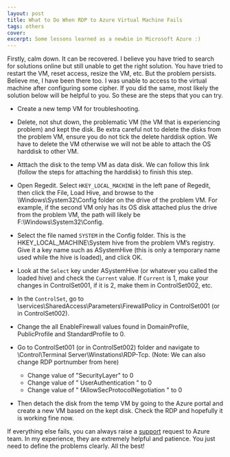 ```yaml
---
layout: post
title: What to Do When RDP to Azure Virtual Machine Fails
tags: others
cover: 
excerpt: Some lessons learned as a newbie in Microsoft Azure :)
---
```


Firstly, calm down. It can be recovered. I believe you have tried to search for solutions online but still unable to get the right solution. You have tried to restart the VM, reset access, resize the VM, etc. But the problem persists. Believe me, I have been there too. I was unable to access to the virtual machine after configuring some cipher. If you did the same, most likely the solution below will be helpful to you. So these are the steps that you can try.

- Create a new temp VM for troubleshooting.

- Delete, not shut down, the problematic VM (the VM that is experiencing problem) and kept the disk. Be extra careful not to delete the disks from the problem VM, ensure you do not tick the delete harddisk option. We have to delete the VM otherwise we will not be able to attach the OS harddisk to other VM.

- Atttach the disk to the temp VM as data disk. We can follow this link (follow the steps for attaching the harddisk) to finish this step.

- Open Regedit. Select `HKEY_LOCAL_MACHINE` in the left pane of Regedit, then click the File, Load Hive, and browse to the \Windows\System32\Config folder on the drive of the problem VM. For example, if the second VM only has its OS disk attached plus the drive from the problem VM, the path will likely be F:\Windows\System32\Config.

- Select the file named `SYSTEM` in the Config folder. This is the HKEY_LOCAL_MACHINE\System hive from the problem VM’s registry. Give it a key name such as ASystemHive (this is only a temporary name used while the hive is loaded), and click OK.

- Look at the `Select` key under ASystemHive (or whatever you called the loaded hive) and check the `Current` value. If `Current` is 1, make your changes in ControlSet001, if it is 2, make them in ControlSet002, etc.

- In the `ControlSet`, go to \services\SharedAccess\Parameters\FirewallPolicy in ControlSet001 (or in ControlSet002).

- Change the all EnableFirewall values found in DomainProfile, PublicProfile and StandardProfile to 0.

- Go to ControlSet001 (or in ControlSet002) folder and navigate to \Control\Terminal Server\Winstations\RDP-Tcp. (Note: We can also change RDP portnumber from here)

    - Change value of "SecurityLayer" to 0
    - Change value of " UserAuthentication " to 0
    - Change value of " fAllowSecProtocolNegotiation " to 0

- Then detach the disk from the temp VM by going to the Azure portal and create a new VM based on the kept disk. Check the RDP and hopefully it is working fine now.

If everything else fails, you can always raise a [support](https://azure.microsoft.com/en-us/support/legal/faq/) request to Azure team. In my experience, they are extremely helpful and patience. You just need to define the problems clearly. All the best!

